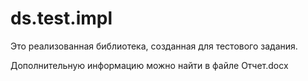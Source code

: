 # ds.test.impl

Это реализованная библиотека, созданная для тестового задания. 

Дополнительную информацию можно найти в файле Отчет.docx
